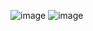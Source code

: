 ![image](https://github.com/user-attachments/assets/d8d99ae3-c107-4210-86ad-b7f3aeb0e2a6) 
![image](https://github.com/user-attachments/assets/25ae574d-0a85-487c-82d0-62c98bcc45ea)


